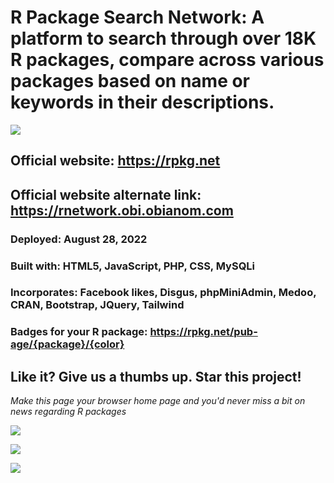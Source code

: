 # R Package Search Network: A platform to search through over 18K R packages, compare across various packages based on name or keywords in their descriptions.

![](https://rpkg.net/assets/logo2.png)

## Official website: https://rpkg.net
## Official website alternate link: https://rnetwork.obi.obianom.com
### Deployed: August 28, 2022
### Built with: HTML5, JavaScript, PHP, CSS, MySQLi
### Incorporates: Facebook likes, Disgus, phpMiniAdmin, Medoo, CRAN, Bootstrap, JQuery, Tailwind

### Badges for your R package: https://rpkg.net/pub-age/{package}/{color}

## Like it? Give us a thumbs up. Star this project!

_Make this page your browser home page and you'd never miss a bit on news regarding R packages_

![](https://rnetwork.obi.obianom.com/assets/rnetwork.png)

![](https://depends.rpkg.net/assets/rpackagedependency2.gif)

![](https://cards.rpkg.net/assets/function-card.png)
